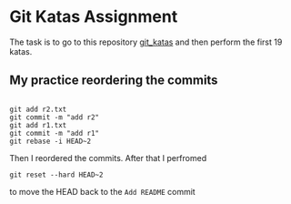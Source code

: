 # Git Katas Assignment

The task is to go to this repository [git_katas](https://github.com/eficode-academy/git-katas/blob/master/amend/README.md) and then perform the first 19 katas. 

## My practice reordering the commits
```

git add r2.txt
git commit -m "add r2"
git add r1.txt
git commit -m "add r1"
git rebase -i HEAD~2

```
Then I reordered the commits. After that I perfromed

```
git reset --hard HEAD~2
```

to move the HEAD back to the `Add README` commit

